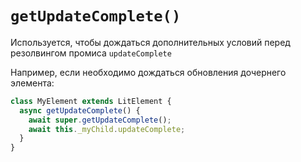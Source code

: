 # `getUpdateComplete()`
Используется, чтобы дождаться дополнительных условий перед резолвингом промиса `updateComplete`

Например, если необходимо дождаться обновления дочернего элемента:

```js
class MyElement extends LitElement {
  async getUpdateComplete() {
    await super.getUpdateComplete();
    await this._myChild.updateComplete;
  }
}
```
